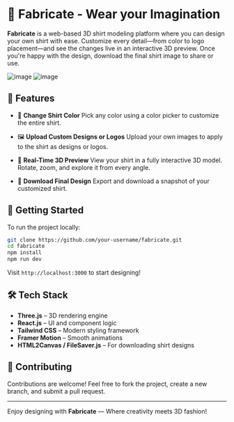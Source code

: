 # 👕 Fabricate - Wear your Imagination

**Fabricate** is a web-based 3D shirt modeling platform where you can design your own shirt with ease. Customize every detail—from color to logo placement—and see the changes live in an interactive 3D preview. Once you're happy with the design, download the final shirt image to share or use.

![image](https://github.com/user-attachments/assets/ea87a9dd-d277-42ee-a9a8-0a20ae2e0763)
![image](https://github.com/user-attachments/assets/15ef7985-d688-4f11-bb17-6cfbf5319a8d)


## 🌟 Features

* 🎨 **Change Shirt Color**
  Pick any color using a color picker to customize the entire shirt.

* 🖼️ **Upload Custom Designs or Logos**
  Upload your own images to apply to the shirt as designs or logos.

* 🧅 **Real-Time 3D Preview**
  View your shirt in a fully interactive 3D model. Rotate, zoom, and explore it from every angle.

* 📅 **Download Final Design**
  Export and download a snapshot of your customized shirt.

## 🚀 Getting Started

To run the project locally:

```bash
git clone https://github.com/your-username/fabricate.git
cd fabricate
npm install
npm run dev
```

Visit `http://localhost:3000` to start designing!

## 🛠️ Tech Stack

* **Three.js** – 3D rendering engine
* **React.js** – UI and component logic
* **Tailwind CSS** – Modern styling framework
* **Framer Motion** – Smooth animations
* **HTML2Canvas / FileSaver.js** – For downloading shirt designs

## 🤝 Contributing

Contributions are welcome!
Feel free to fork the project, create a new branch, and submit a pull request.

---

Enjoy designing with **Fabricate** — Where creativity meets 3D fashion! 

